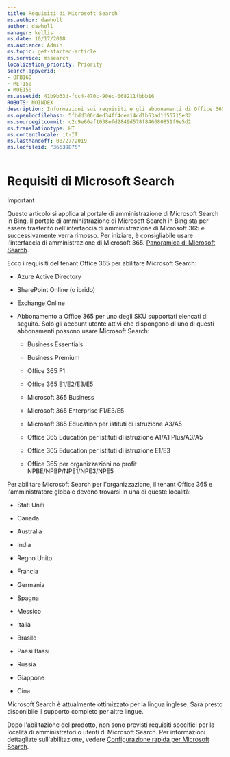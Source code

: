 ```yaml
---
title: Requisiti di Microsoft Search
ms.author: dawholl
author: dawholl
manager: kellis
ms.date: 10/17/2018
ms.audience: Admin
ms.topic: get-started-article
ms.service: mssearch
localization_priority: Priority
search.appverid:
- BFB160
- MET150
- MOE150
ms.assetid: 41b9b33d-fcc4-470c-90ec-068211fbbb16
ROBOTS: NOINDEX
description: Informazioni sui requisiti e gli abbonamenti di Office 365 necessari per abilitare Microsoft Search
ms.openlocfilehash: 5fbdd306c4ed34ff4dea14cd1b53ad1d55715e32
ms.sourcegitcommit: c2c9e66af1038efd2849d578f846680851f9e5d2
ms.translationtype: HT
ms.contentlocale: it-IT
ms.lasthandoff: 08/27/2019
ms.locfileid: "36639875"
---
```

# <a name="requirements-for-microsoft-search"></a>Requisiti di Microsoft Search

> [!IMPORTANT]
> Questo articolo si applica al portale di amministrazione di Microsoft Search in Bing. Il portale di amministrazione di Microsoft Search in Bing sta per essere trasferito nell'interfaccia di amministrazione di Microsoft 365 e successivamente verrà rimosso. Per iniziare, è consigliabile usare l'interfaccia di amministrazione di Microsoft 365. [Panoramica di Microsoft Search](overview-microsoft-search.md).

Ecco i requisiti del tenant Office 365 per abilitare Microsoft Search: 
  
- Azure Active Directory
    
- SharePoint Online (o ibrido)
    
- Exchange Online
    
- Abbonamento a Office 365 per uno degli SKU supportati elencati di seguito. Solo gli account utente attivi che dispongono di uno di questi abbonamenti possono usare Microsoft Search:
    
  - Business Essentials
    
  - Business Premium
    
  - Office 365 F1
    
  - Office 365 E1/E2/E3/E5
    
  - Microsoft 365 Business
    
  - Microsoft 365 Enterprise F1/E3/E5
    
  - Microsoft 365 Education per istituti di istruzione A3/A5
    
  - Office 365 Education per istituti di istruzione A1/A1 Plus/A3/A5
    
  - Office 365 Education per istituti di istruzione E1/E3
    
  - Office 365 per organizzazioni no profit NPBE/NPBP/NPE1/NPE3/NPE5
    
Per abilitare Microsoft Search per l'organizzazione, il tenant Office 365 e l'amministratore globale devono trovarsi in una di queste località:
  
- Stati Uniti
    
- Canada
    
- Australia
    
- India
    
- Regno Unito
    
- Francia
    
- Germania
  
- Spagna
    
- Messico
    
- Italia
    
- Brasile
    
- Paesi Bassi
    
- Russia
    
- Giappone

- Cina
 
Microsoft Search è attualmente ottimizzato per la lingua inglese. Sarà presto disponibile il supporto completo per altre lingue.

Dopo l'abilitazione del prodotto, non sono previsti requisiti specifici per la località di amministratori o utenti di Microsoft Search. Per informazioni dettagliate sull'abilitazione, vedere [Configurazione rapida per Microsoft Search](quick-set-up.md). 

  

